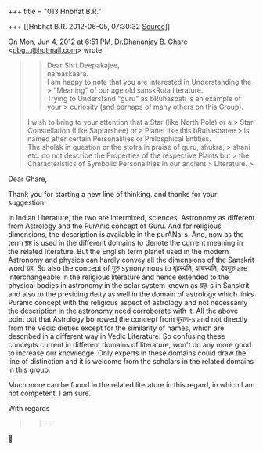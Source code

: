 +++
title = "013 Hnbhat B.R."

+++
[[Hnbhat B.R.	2012-06-05, 07:30:32 [Source](https://groups.google.com/g/samskrita/c/spg1ddyxW1E)]]



On Mon, Jun 4, 2012 at 6:51 PM, Dr.Dhananjay B. Ghare \<[dbg...@hotmail.com]()\> wrote:  

> 
> > 
> > Dear Shri.Deepakajee,  
>  namaskaara.  
>  I am happy to note that you are interested in Understanding the > "Meaning" of our age old sanskRuta literature.  
>  Trying to Understand "guru" as bRuhaspati is an example of your > curiosity (and perhaps of many others on this Group).  
>   
>  I wish to bring to your attention that a Star (like North Pole) or a > Star Constellation (Like Saptarshee) or a Planet like this bRuhaspatee > is named after certain Personalities or Philosphical Entities.  
>  The sholak in question or the stotra in praise of guru, shukra, > shani etc. do not describe the Properties of the respective Plants but > the Characteristics of Symbolic Personalities in our ancient > Literature. >
> 
> > 

  

Dear Ghare,

  

Thank you for starting a new line of thinking. and thanks for your suggestion.

  

In Indian Literature, the two are intermixed, sciences. Astronomy as different from Astrology and the PurAnic concept of Guru. And for religious dimensions, the description is available in the purANa-s. And, now as the term ग्रह is used in the different domains to denote the current meaning in the related literature. But the English term planet used in the modern Astronomy and physics can hardly convey all the dimensions of the Sanskrit word ग्रह. So also the concept of गुरु synonymous to बृहस्पति, वाचस्पति, देवगुरु are interchangeable in the religious literature and hence extended to the physical bodies in astronomy in the solar system known as ग्रह-s in Sanskrit and also to the presiding deity as well in the domain of astrology which links Puranic concept with the religious aspect of astrology and not necessarily the description in the astronomy need corroborate with it. All the above point out that Astrology borrowed the concept from पुराण-s and not directly from the Vedic dieties except for the similarity of names, which are described in a different way in Vedic Literature. So confusing these concepts current in different domains of literature, won't do any more good to increase our knowledge. Only experts in these domains could draw the line of distinction and it is welcome from the scholars in the related domains in this group.

  

Much more can be found in the related literature in this regard, in which I am not competent, I am sure.

  

With regards



> 
> > 
> > --
> > 
> > 



